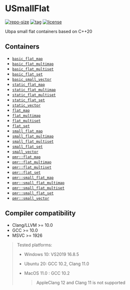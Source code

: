 # USmallFlat

[![repo-size](https://img.shields.io/github/languages/code-size/Ubpa/USmallFlat?style=flat)](https://github.com/Ubpa/USmallFlat/archive/master.zip) [![tag](https://img.shields.io/github/v/tag/Ubpa/USmallFlat)](https://github.com/Ubpa/USmallFlat/tags) [![license](https://img.shields.io/github/license/Ubpa/USmallFlat)](LICENSE) 

Ubpa small flat containers based on C++20

## Containers

- [`basic_flat_map`](include/USmallFlat/basic_flat_map.hpp)
- [`basic_flat_multimap`](include/USmallFlat/basic_flat_multimap.hpp)
- [`basic_flat_multiset`](include/USmallFlat/basic_flat_multiset.hpp)
- [`basic_flat_set`](include/USmallFlat/basic_flat_set.hpp)
- [`basic_small_vector`](include/USmallFlat/basic_small_vector.hpp)
- [`static_flat_map`](include/USmallFlat/static_flat_map.hpp)
- [`static_flat_multimap`](include/USmallFlat/static_flat_multimap.hpp)
- [`static_flat_multiset`](include/USmallFlat/static_flat_multiset.hpp)
- [`static_flat_set`](include/USmallFlat/static_flat_set.hpp)
- [`static_vector`](include/USmallFlat/static_vector.hpp)
- [`flat_map`](include/USmallFlat/flat_map.hpp)
- [`flat_multimap`](include/USmallFlat/flat_multimap.hpp)
- [`flat_multiset`](include/USmallFlat/flat_multiset.hpp)
- [`flat_set`](include/USmallFlat/flat_set.hpp)
- [`small_flat_map`](include/USmallFlat/small_flat_map.hpp)
- [`small_flat_multimap`](include/USmallFlat/small_flat_multimap.hpp)
- [`small_flat_multiset`](include/USmallFlat/small_flat_multiset.hpp)
- [`small_flat_set`](include/USmallFlat/small_flat_set.hpp)
- [`small_vector`](include/USmallFlat/small_vector.hpp)
- [`pmr::flat_map`](include/USmallFlat/pmr/flat_map.hpp)
- [`pmr::flat_multimap`](include/USmallFlat/pmr/flat_multimap.hpp)
- [`pmr::flat_multiset`](include/USmallFlat/pmr/flat_multiset.hpp)
- [`pmr::flat_set`](include/USmallFlat/pmr/flat_set.hpp)
- [`pmr::small_flat_map`](include/USmallFlat/pmr/small_flat_map.hpp)
- [`pmr::small_flat_multimap`](include/USmallFlat/pmr/small_flat_multimap.hpp)
- [`pmr::small_flat_multiset`](include/USmallFlat/pmr/small_flat_multiset.hpp)
- [`pmr::small_flat_set`](include/USmallFlat/pmr/small_flat_set.hpp)
- [`pmr::small_vector`](include/USmallFlat/pmr/small_vector.hpp)

## Compiler compatibility

- Clang/LLVM >= 10.0
- GCC >= 10.0
- MSVC >= 1926

> Tested platforms:
>
> - Windows 10: VS2019 16.8.5
>
> - Ubuntu 20: GCC 10.2, Clang 11.0
>
> - MacOS 11.0 : GCC 10.2
>
>   > AppleClang 12 and Clang 11 is not supported

